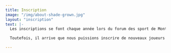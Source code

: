 ```yaml
---
title: Inscription
image: "/img/about-shade-grown.jpg"
layout: "inscription"
text: |-
  Les inscriptions se font chaque année lors du forum des sport de Montigny-le-Bretonneux.

  Toutefois, il arrive que nous puissions inscrire de nouveaux joueurs en cours d'année si des places se libèrent.

---
```

